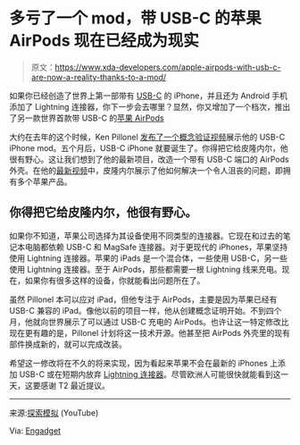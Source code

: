 # 多亏了一个 mod，带 USB-C 的苹果 AirPods 现在已经成为现实

> 原文：<https://www.xda-developers.com/apple-airpods-with-usb-c-are-now-a-reality-thanks-to-a-mod/>

如果你已经创造了世界上第一部带有 [USB-C](https://www.xda-developers.com/usb-standards-explained/) 的 iPhone，并且还为 Android 手机添加了 Lightning 连接器，你下一步会去哪里？显然，你又增加了一个档次，推出了另一款世界首款带 USB-C 的[苹果 AirPods](https://www.xda-developers.com/apple-airpods-3/)

大约在去年的这个时候，Ken Pillonel [发布了一个概念验证视频](https://www.youtube.com/watch?v=WCEzdj_8YwU)展示他的 USB-C iPhone mod。五个月后，USB-C iPhone 就要诞生了。你得把它给皮隆内尔，他很有野心。这让我们想到了他的最新项目，改造一个带有 USB-C 端口的 AirPods 外壳。在他的[最新视频](https://www.youtube.com/shorts/0BspRDh2Ejk)中，皮隆内尔展示了他如何解决一个令人沮丧的问题，即拥有多个苹果产品。

## 你得把它给皮隆内尔，他很有野心。

如果你不知道，苹果公司选择为其设备使用不同类型的连接器。它现在和过去的笔记本电脑都依赖 USB-C 和 MagSafe 连接器。对于更现代的 iPhones，苹果坚持使用 Lightning 连接器。苹果的 iPads 是一个混合体，一些使用 USB-C，另一些使用 Lightning 连接器。至于 AirPods，那些都需要一根 Lightning 线来充电。现在，如果你有很多这样的设备，你就能看出问题所在了。

虽然 Pillonel 本可以应对 iPad，但他专注于 AirPods，主要是因为苹果已经有 USB-C 兼容的 iPad。像他以前的项目一样，他从创建概念证明开始。不到四个月，他就向世界展示了可以通过 USB-C 充电的 AirPods。也许让这一特定修改比现在更有趣的是，Pillonel 计划将这一技术开源。他甚至把 AirPods 外壳里的现有部件换成新的，就可以完成改装。

希望这一修改将在不久的将来实现，因为看起来苹果不会在最新的 iPhones 上添加 USB-C 或在短期内放弃 [Lightning 连接器](https://www.xda-developers.com/best-lightning-cables/)。尽管欧洲人可能很快就能看到这一天，这要感谢 T2 最近提议。

* * *

来源:[探索模拟](https://www.youtube.com/shorts/0BspRDh2Ejk) (YouTube)

Via: [Engadget](https://www.engadget.com/an-engineer-just-made-the-first-airpods-that-charge-with-usb-c-141540375.html?src=rss)